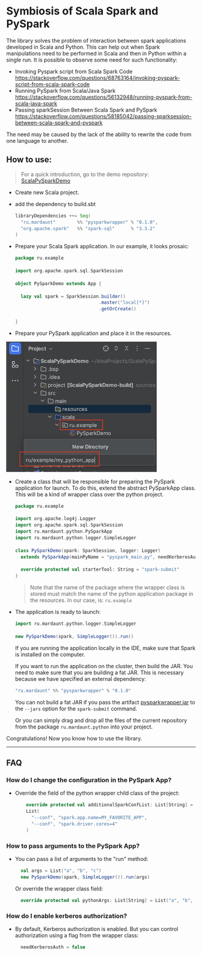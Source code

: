 # Symbiosis of Scala Spark and PySpark

The library solves the problem of interaction between spark applications developed in Scala and Python.
This can help out when Spark manipulations need to be performed in Scala and then in Python within a single run.
It is possible to observe some need for such functionality:

- Invoking Pyspark script from Scala Spark Code
  https://stackoverflow.com/questions/68763164/invoking-pyspark-script-from-scala-spark-code
- Running PySpark from Scala/Java Spark
  https://stackoverflow.com/questions/56132948/running-pyspark-from-scala-java-spark
- Passing sparkSession Between Scala Spark and PySpark
  https://stackoverflow.com/questions/58185042/passing-sparksession-between-scala-spark-and-pyspark

The need may be caused by the lack of the ability to rewrite the code from one language to another.

## How to use:
> For a quick introduction, go to the demo repository: [ScalaPySparkDemo](https://github.com/MinorityMeaning/ScalaPySparkDemo)

- Create new Scala project.
- add the dependency to build.sbt
  ```Scala
  libraryDependencies ++= Seq(
    "ru.mardaunt"        %% "pysparkwrapper" % "0.1.0",
    "org.apache.spark"   %% "spark-sql"      % "3.3.2"
  )
  ```

- Prepare your Scala Spark application.
  In our example, it looks prosaic:
  ```Scala
  package ru.example
  
  import org.apache.spark.sql.SparkSession
  
  object PySparkDemo extends App {
  
    lazy val spark = SparkSession.builder()
                                 .master("local[*]")
                                 .getOrCreate()
  
  }
  ```

- Prepare your PySpark application and place it in the resources.
<img width=400 src="https://raw.githubusercontent.com/MinorityMeaning/PySparkWrapper/img/packages.png">

- Create a class that will be responsible for preparing the PySpark application for launch.
  To do this, extend the abstract PySparkApp class. This will be a kind of wrapper class over the python project.
  ```Scala
  package ru.example
  
  import org.apache.log4j.Logger
  import org.apache.spark.sql.SparkSession
  import ru.mardaunt.python.PySparkApp
  import ru.mardaunt.python.logger.SimpleLogger
  
  class PySparkDemo(spark: SparkSession, logger: Logger)
    extends PySparkApp(mainPyName = "pyspark_main.py", needKerberosAuth = false)(spark, logger) {
  
    override protected val starterTool: String = "spark-submit"
  }
  ```
  > Note that the name of the package where the wrapper class is stored must match the name of the python application package in the resources.
  > In our case, is: ``ru.example``

- The application is ready to launch:
  ```Scala
  import ru.mardaunt.python.logger.SimpleLogger
  
  new PySparkDemo(spark, SimpleLogger()).run()
  ```
  If you are running the application locally in the IDE, make sure that Spark is installed on the computer.

  If you want to run the application on the cluster, then build the JAR.
  You need to make sure that you are building a fat JAR. This is necessary because we have specified an external dependency:
  ```Scala
  "ru.mardaunt" %% "pysparkwrapper" % "0.1.0"
  ```

  You can not build a fat JAR if you pass the artifact [pysparkwrapper.jar](https://mvnrepository.com/artifact/ru.mardaunt/pysparkwrapper) to the ``--jars`` option for the ``spark-submit`` command.

  Or you can simply drag and drop all the files of the current repository from the package ```ru.mardaunt.python``` into your project.

Congratulations! Now you know how to use the library.

---
## FAQ

### How do I change the configuration in the PySpark App?
- Override the field of the python wrapper child class of the project:
  ```Scala
      override protected val additionalSparkConfList: List[String] =
      List(
        "--conf", "spark.app.name=MY_FAVORITE_APP",
        "--conf", "spark.driver.cores=4"
      )
  ```

### How to pass arguments to the PySpark App?
- You can pass a list of arguments to the "run" method:
  ```Scala
    val args = List("a", "b", "c")
    new PySparkDemo(spark, SimpleLogger()).run(args)
  ```
  Or override the wrapper class field:
  ```Scala
    override protected val pythonArgs: List[String] = List("a", "b", "c")
  ```

### How do I enable kerberos authorization?
- By default, Kerberos authorization is enabled. But you can control authorization using a flag from the wrapper class:
  ```Scala
    needKerberosAuth = false
  ```
